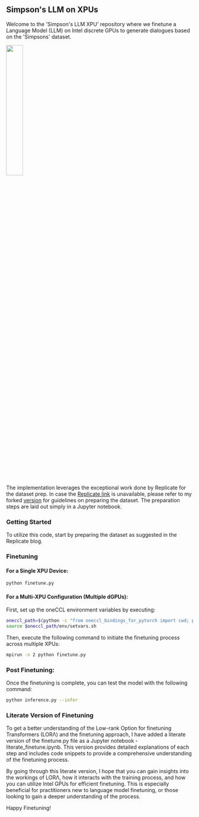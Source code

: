 ## Simpson's LLM on XPUs

Welcome to the 'Simpson's LLM XPU' repository where we finetune a Language Model (LLM) on Intel discrete GPUs to generate dialogues based on the 'Simpsons' dataset.

<img src=https://github.com/rahulunair/simpsons_llm_xpu/assets/786476/9b4f49a2-ead8-4d7b-b79f-d8b98cd75eeb width="30%">

The implementation leverages the exceptional work done by Replicate for the dataset prep. In case the [Replicate link](https://replicate.com/blog/fine-tune-llama-to-speak-like-homer-simpson) is unavailable, please refer to my forked [version](https://github.com/rahulunair/homerbot_errata) for guidelines on preparing the dataset. The preparation steps are laid out simply in a Jupyter notebook.

### Getting Started

To utilize this code, start by preparing the dataset as suggested in the Replicate blog.

### Finetuning

#### For a Single XPU Device:

```bash
python finetune.py
````

#### For a Multi-XPU Configuration (Multiple dGPUs):

First, set up the oneCCL environment variables by executing:

```bash
oneccl_path=$(python -c "from oneccl_bindings_for_pytorch import cwd; print(cwd)")
source $oneccl_path/env/setvars.sh
```

Then, execute the following command to initiate the finetuning process across multiple XPUs:

```bash
mpirun -n 2 python finetune.py
```

### Post Finetuning:

Once the finetuning is complete, you can test the model with the following command:

```bash
python inference.py --infer
```

### Literate Version of Finetuning

To get a better understanding of the Low-rank Option for finetuning Transformers (LORΛ) and the finetuning approach, I have added  a literate version of the finetune.py file as a Jupyter notebook - literate_finetune.ipynb. This version provides detailed explanations of each step and includes code snippets to provide a comprehensive understanding of the finetuning process.

By going through this literate version, I hope that you can gain insights into the workings of LORΛ, how it interacts with the training process, and how you can utilize Intel GPUs for efficient finetuning. This is especially beneficial for practitioners new to language model finetuning, or those looking to gain a deeper understanding of the process.

Happy Finetuning!
